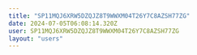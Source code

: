 ```yaml
---
title: "SP11MQJ6XRW5DZQJZ8T9WWXM04T26Y7C8AZSH77ZG"
date: 2024-07-05T06:08:14.320Z
user: SP11MQJ6XRW5DZQJZ8T9WWXM04T26Y7C8AZSH77ZG
layout: "users"
---
```

    